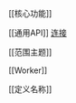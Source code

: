 
[[核心功能]]

[[通用API]]   [连接](https://docs.univer.ai/zh-CN/guides/sheets/features/core/general-api)

[[范围主题]]

[[Worker]]

[[定义名称]]
